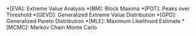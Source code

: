 *[EVA]: Extreme Value Analysis
*[BM]: Block Maxima
*[POT]: Peaks over Threshold
*[GEVD]: Generalized Extreme Value Distribution
*[GPD]: Generalized Pareto Distribution
*[MLE]: Maximum Likelihood Estimate
*[MCMC]: Markov Chain Monte Carlo
